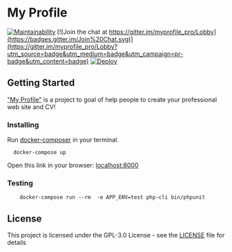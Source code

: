 # My Profile

[![Maintainability](https://api.codeclimate.com/v1/badges/b488b1b6032699ee3fbd/maintainability)](https://codeclimate.com/github/eerison/myprofile/maintainability)
[![Join the chat at https://gitter.im/myprofile_pro/Lobby](https://badges.gitter.im/Join%20Chat.svg)](https://gitter.im/myprofile_pro/Lobby?utm_source=badge&utm_medium=badge&utm_campaign=pr-badge&utm_content=badge) 
[![Deploy](https://img.shields.io/badge/heroku-deploy-BA55D3.svg)](https://heroku.com/deploy)

## Getting Started

  ["My Profile"](https://www.myprofile.pro/) is a project to goal of help people to create your professional web site and CV!
  
### Installing

  Run [docker-composer](https://docs.docker.com/compose/install/) in your terminal.

  ```
    docker-compose up
  ```

  Open this link in your browser: [localhost:8000](http://localhost:8000)
  
### Testing

```
    docker-compose run --rm  -e APP_ENV=test php-cli bin/phpunit
```

## License

  This project is licensed under the GPL-3.0 License - see the [LICENSE](LICENSE) file for details
